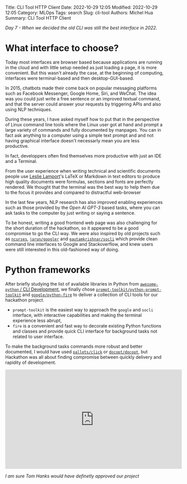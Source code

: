Title: CLI Tool HTTP Client
Date: 2022-10-29 12:05
Modified: 2022-10-29 12:05
Category: MLOps
Tags: search
Slug: cli-tool
Authors: Michel Hua
Summary: CLI Tool HTTP Client

_Day 7 - When we decided the old CLI was still the best interface in 2022._

# What interface to choose?

Today most interfaces are browser based because applications are running in the cloud and with little setup needed as just loading a page, it is more convenient. But this wasn't already the case, at the beginning of computing, interfaces were terminal-based and then desktop-GUI-based.

In 2015, chatbots made their come back on popular messaging platforms such as Facebook Messenger, Google Home, Siri, and WeChat. The idea was you could just write a free sentence or an improved textual command, and that the server could answer your requests by triggering APIs and also using NLP techniques.

During these years, I have asked myself how to put that in the perspective of Linux command line tools where the Linux user got at hand and prompt a large variety of commands and fully documented by manpages. You can in fact ask anything to a computer using a simple text prompt and and not having graphical interface doesn't necessarly mean you are less productive.

In fact, developpers often find themselves more productive with just an IDE and a Terminal.

From the user experience when writing technical and scientific documents people use [Leslie Lamport](https://en.wikipedia.org/wiki/Leslie_Lamport)'s LaTeX or Markdown in text editors to produce high quality documents were formulas, sections and fonts are perfectly rendered. We thought that the terminal was the best way to help them due to the focus it provides and compared to distractful web-browser

In the last few years, NLP research has also improved enabling experiences such as those provided by the _Open AI GPT-3_ based tasks, where you can ask tasks to the computer by just writing or saying a sentence.

To be honest, writing a good frontend web page was also challenging for the short duration of the hackathon, so it appeared to be a good compromise to go the CLI way. We were also inspired by old projects such as [`ncurses`](https://www.gnu.org/software/ncurses/), [`jarun/googler`](https://github.com/jarun/googler) and [`gautamkrishnar/socli`](https://github.com/gautamkrishnar/socli) which provide clean command line interfaces to Google and Stackoverflow, and knew users were still interested in this old-fashioned way of doing.

# Python frameworks

After briefly studying the list of available libraries in Python from [`awesome-python` / CLI Development](https://github.com/vinta/awesome-python#command-line-interface-development), we finally chose [`prompt-toolkit/python-prompt-toolkit`](https://github.com/prompt-toolkit/python-prompt-toolkit) and [`google/python-fire`](https://github.com/google/python-fire) to deliver a collection of CLI tools for our hackathon project.

- `prompt-toolkit` is the easiest way to approach the `google` and `socli` interface, with interactive capabilities and making the terminal experience less abrupt,
- `fire` is a convenient and fast way to decorate existing Python functions and classes and provide quick CLI interface for background tasks not related to user interface.

To make the background tasks commands more robust and better documented, I would have used [`pallets/click`](https://github.com/pallets/click) or [`docopt/docopt`](https://github.com/docopt/docopt), but Hackathon was all about finding compromise between quickly delivery and rapidity of development.

<iframe width="560" height="315" src="https://www.youtube.com/embed/UTtDb73NkNM" title="YouTube video player" frameborder="0" allow="accelerometer; autoplay; clipboard-write; encrypted-media; gyroscope; picture-in-picture" allowfullscreen></iframe>

<i>I am sure Tom Hanks would have definetly approved our project</i>